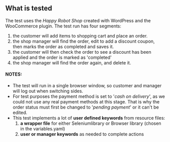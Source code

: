 ## What is tested

The test uses the *Happy Robot Shop* created with WordPress and the WooCommerce plugin. The test run has four segments:

1) the customer will add items to shopping cart and place an order.
2) the shop manager will find the order, edit to add a discount coupon, then marks the order as completed and saves it.
3) the customer will then check the order to see a discount has been applied and the order is marked as 'completed'
4) the shop manager will find the order again, and delete it.

#### NOTES:

* The test will run in a single browser window, so customer and manager will log out when switching sides.
* For test purposes the payment method is set to '*cash on delivery*', as we could not use any real payment methods at this stage. That is why the order status must first be changed to '*pending payment*' or it can't be edited.
* This test implements a lot of **user defined keywords** from resource files:
    1) **a wrapper file** for either Seleniumlibrary or Browser library (chosen in the variables.yaml)
    2) **user or manager keywords** as needed to complete actions